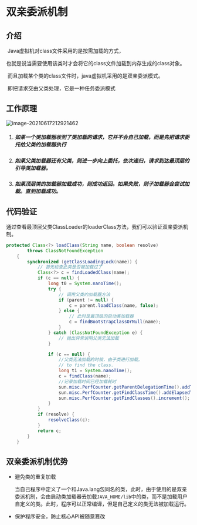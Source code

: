 # 双亲委派机制

## 介绍

​		Java虚拟机对class文件采用的是按需加载的方式，

​		也就是说当需要使用该类时才会将它的class文件加载到内存生成的class对象。

​		而且加载某个类的class文件时，java虚拟机采用的是双亲委派模式。

​		即把请求交由父类处理，它是一种任务委派模式

## 工作原理

![image-20210617212921462](https://images-1301128659.cos.ap-beijing.myqcloud.com/MacBookPro202208051416768.png)

1. ##### 如果一个类加载器收到了类加载的请求，它并不会自己加载，而是先把请求委托给父类的加载器执行

2. ##### 如果父类加载器还有父类，则进一步向上委托，依次递归，请求到达最顶层的引导类加载器。

3. ##### 如果顶层类的加载器加载成功，则成功返回。如果失败，则子加载器会尝试加载。直到加载成功。

## 代码验证

通过查看最顶层父类ClassLoader的loaderClass方法，我们可以验证双亲委派机制。

```java
protected Class<?> loadClass(String name, boolean resolve)
        throws ClassNotFoundException
    {
        synchronized (getClassLoadingLock(name)) {
            // 首先检查此类是否被加载过了 
            Class<?> c = findLoadedClass(name);
            if (c == null) {
                long t0 = System.nanoTime();
                try {
                    // 调用父类的加载器方法
                    if (parent != null) {
                        c = parent.loadClass(name, false);
                    } else {
                        // 此时是最顶级的启动类加载器
                        c = findBootstrapClassOrNull(name);
                    }
                } catch (ClassNotFoundException e) {
                    // 抛出异常说明父类无法加载
                }

                if (c == null) {
                    //父类无法加载的时候，由子类进行加载。
                    // to find the class.
                    long t1 = System.nanoTime();
                    c = findClass(name);
                    //记录加载时间已经加载耗时
                    sun.misc.PerfCounter.getParentDelegationTime().addTime(t1 - t0);
                    sun.misc.PerfCounter.getFindClassTime().addElapsedTimeFrom(t1);
                    sun.misc.PerfCounter.getFindClasses().increment();
                }
            }
            if (resolve) {
                resolveClass(c);
            }
            return c;
        }
    }
```



## 双亲委派机制优势

- 避免类的重复加载

  当自己程序中定义了一个和Java.lang包同名的类，此时，由于使用的是双亲委派机制，会由启动类加载器去加载`JAVA_HOME/lib`中的类，而不是加载用户自定义的类。此时，程序可以正常编译，但是自己定义的类无法被加载运行。

- 保护程序安全，防止核心API被随意篡改
